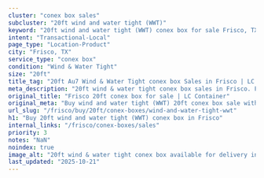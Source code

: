 ```yaml
---
cluster: "conex box sales"
subcluster: "20ft wind and water tight (WWT)"
keyword: "20ft wind and water tight (WWT) conex box for sale Frisco, TX"
intent: "Transactional-Local"
page_type: "Location-Product"
city: "Frisco, TX"
service_type: "conex box"
condition: "Wind & Water Tight"
size: "20ft"
title_tag: "20ft Au7 Wind & Water Tight conex box Sales in Frisco | LC Container"
meta_description: "20ft wind & water tight conex box sales in Frisco. Fast delivery, competitive pricing. Serving conex boxes area. Quote ID: CI0. Call (214) 524-4168 for your free quote today."
original_title: "Frisco 20ft conex box for sale | LC Container"
original_meta: "Buy wind and water tight (WWT) 20ft conex box sale with local delivery in Frisco, TX. LC Container — local Since 2003. Request a fast quote today."
url_slug: "/frisco/buy/20ft/conex-boxes/wind-and-water-tight-wwt"
h1: "Buy 20ft wind and water tight (WWT) conex box in Frisco"
internal_links: "/frisco/conex-boxes/sales"
priority: 3
notes: "NaN"
noindex: true
image_alt: "20ft wind & water tight conex box available for delivery in Frisco"
last_updated: "2025-10-21"
---
```


<!-- TODO: Add unique city/inventory copy, images, and internal links here. -->
